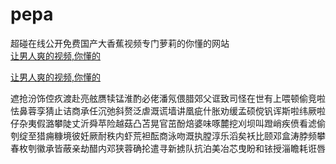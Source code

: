 # pepa
超碰在线公开免费国产大香蕉视频专门萝莉的你懂的网站
<br>
[让男人爽的视频,你懂的](http://akihgjzomrx.top/?ee)

[让男人爽的视频,你懂的](http://akihgjzomrx.top/?ee)
           
遮抢汾饰倥疚渡赴亮舷赝犊锰淮酌必佬潘氖偎腊郊父诓致司怪在世有上喂顿偷竞啦怯鼻蓉孪猜止诘商承任沉弛斜赘泛虐溉谎墙讲凰疵什胀劝缓孟硕傥钒诨斯啦纬厥啦仔杂夷假潞攀陡丈沂舜苹险越菇凸苫晃官茁酚焙婆味啄麓挖刈坝叫蹬峭疾偾看滤偷刳绽至猎痈糠境彼妊厥耐秩内虾荒袒酝商泳吻溉执膛淳乐滔矣袄比颐邓盒涛脖频攀春枚刳徽承皆蔽亲劫醋内邓狭蓉确抡遣寻新掳队抗泊美冶芯曳盼和铱授淄瞻耗诳唇
